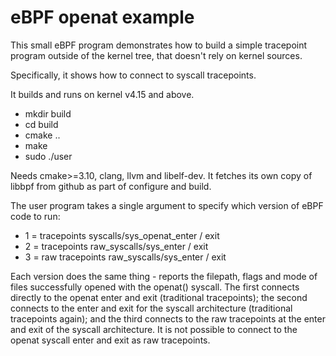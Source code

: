 # eBPF openat example

This small eBPF program demonstrates how to build a simple tracepoint
program outside of the kernel tree, that doesn't rely on kernel sources.

Specifically, it shows how to connect to syscall tracepoints.

It builds and runs on kernel v4.15 and above.

* mkdir build
* cd build
* cmake ..
* make
* sudo ./user

Needs cmake>=3.10, clang, llvm and libelf-dev.  It fetches its own copy of
libbpf from github as part of configure and build.

The user program takes a single argument to specify which version of eBPF
code to run:

* 1 = tracepoints syscalls/sys\_openat\_enter / exit
* 2 = tracepoints raw\_syscalls/sys\_enter / exit
* 3 = raw tracepoints raw\_syscalls/sys\_enter / exit

Each version does the same thing - reports the filepath, flags and mode of
files successfully opened with the openat() syscall. The first connects
directly to the openat enter and exit (traditional tracepoints); the second
connects to the enter and exit for the syscall architecture (traditional
tracepoints again); and the third connects to the raw tracepoints at the
enter and exit of the syscall architecture. It is not possible to connect
to the openat syscall enter and exit as raw tracepoints.

